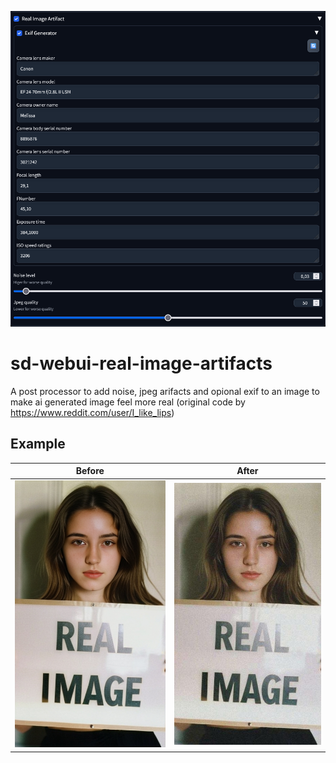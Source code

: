 ![Screenshot](examples/Screenshot.png)

# sd-webui-real-image-artifacts

A post processor to add noise, jpeg arifacts and opional exif to an image to make ai generated image feel more real (original code by https://www.reddit.com/user/I_like_lips)

## Example

| Before                         | After                             |
| ------------------------------ | --------------------------------- |
| ![Before](examples/before.png) | ![After](examples/after_exif.jpg) |

